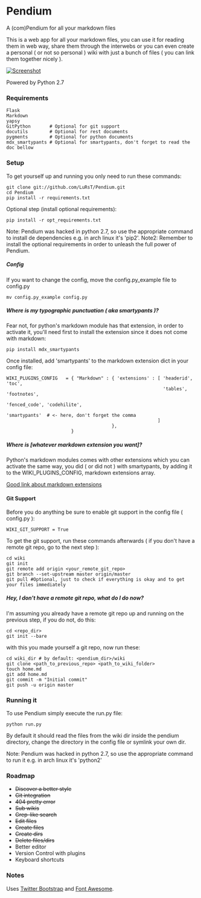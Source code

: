 # Pendium

A (com)Pendium for all your markdown files

This is a web app for all your markdown files, you can use it for reading them in web way, share them through the interwebs or you can even create a personal ( or not so personal ) wiki with just a bunch of files ( you can link them together nicely ).

[![Screenshot](http://i.imgur.com/gxCYN8Rl.png)](http://i.imgur.com/gxCYN8R.png)

Powered by Python 2.7

### Requirements

    Flask
    Markdown
    yapsy
    GitPython       # Optional for git support
    docutils        # Optional for rest documents
    pygments        # Optional for python documents
    mdx_smartypants # Optional for smartypants, don't forget to read the doc bellow

### Setup

To get yourself up and running you only need to run these commands:

    git clone git://github.com/LuRsT/Pendium.git
    cd Pendium
    pip install -r requirements.txt

Optional step (install optional requirements):

    pip install -r opt_requirements.txt

Note: Pendium was hacked in python 2.7, so use the appropriate command to install de dependencies e.g. in arch linux it's 'pip2'.
Note2: Remember to install the optional requirements in order to unleash the full power of Pendium.

##### Config

If you want to change the config, move the config.py\_example file to config.py

    mv config.py_example config.py

##### Where is my typographic punctuation ( aka smartypants )?

Fear not, for python's markdown module has that extension, in order to activate it, you'll need first to install the extension since it does not come with markdown:

    pip install mdx_smartypants

Once installed, add 'smartypants' to the markdown extension dict in your config file:

    WIKI_PLUGINS_CONFIG   = { "Markdown" : { 'extensions' : [ 'headerid', 'toc',
                                                              'tables', 'footnotes',
                                                              'fenced_code', 'codehilite',
                                                              'smartypants'  # <- here, don't forget the comma
                                                            ]
                                           },
                            }

##### Where is [whatever markdown extension you want]?

Python's markdown modules comes with other extensions which you can activate the same way, you did ( or did not ) with smartypants, by adding it to the WIKI_PLUGINS_CONFIG, markdown extensions array.

[Good link about markdown extensions](http://packages.python.org/Markdown/extensions/extra.html)

#### Git Support

Before you do anything be sure to enable git support in the config file ( config.py ):

    WIKI_GIT_SUPPORT = True

To get the git support, run these commands afterwards ( if you don't have a remote git repo, go to the next step ):

    cd wiki
    git init
    git remote add origin <your_remote_git_repo>
    git branch --set-upstream master origin/master
    git pull #Optional, just to check if everything is okay and to get your files immediately

##### Hey, I don't have a remote git repo, what do I do now?

I'm assuming you already have a remote git repo up and running on the previous step, if you do not, do this:

    cd <repo_dir>
    git init --bare

with this you made yourself a git repo, now run these:

    cd wiki_dir # by default: <pendium_dir>/wiki
    git clone <path_to_previous_repo> <path_to_wiki_folder>
    touch home.md
    git add home.md
    git commit -m "Initial commit"
    git push -u origin master

### Running it

To use Pendium simply execute the run.py file:

    python run.py

By default it should read the files from the wiki dir inside the pendium directory, change the directory in the config file or symlink your own dir.

Note: Pendium was hacked in python 2.7, so use the appropriate command to run it e.g. in arch linux it's 'python2'

### Roadmap

* ~~Discover a better style~~
* ~~Git integration~~
* ~~404 pretty error~~
* ~~Sub wikis~~
* ~~Grep-like search~~
* ~~Edit files~~
* ~~Create files~~
* ~~Create dirs~~
* ~~Delete files/dirs~~
* Better editor
* Version Control with plugins
* Keyboard shortcuts

### Notes

Uses [Twitter Bootstrap](http://twitter.github.com/bootstrap/) and [Font Awesome](http://fortawesome.github.com/Font-Awesome/).
